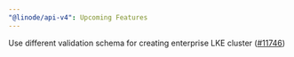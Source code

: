 ```yaml
---
"@linode/api-v4": Upcoming Features
---
```


Use different validation schema for creating enterprise LKE cluster ([#11746](https://github.com/linode/manager/pull/11746))
